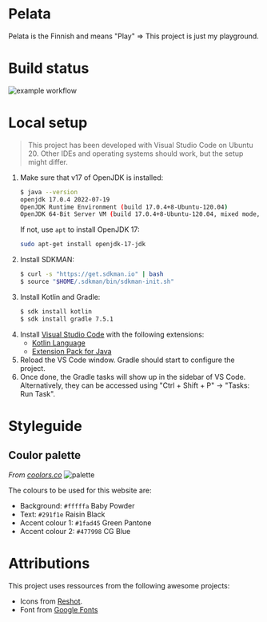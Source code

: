 # Pelata

Pelata is the Finnish and means "Play" => This project is just my playground.


# Build status

![example workflow](https://github.com/stby4/pelata-pace/actions/workflows/gradle.yml/badge.svg)


# Local setup

> This project has been developed with Visual Studio Code on Ubuntu 20. Other IDEs and operating systems should work, but the setup might differ.

1. Make sure that v17 of OpenJDK is installed:
   ```bash
   $ java --version
   openjdk 17.0.4 2022-07-19
   OpenJDK Runtime Environment (build 17.0.4+8-Ubuntu-120.04)
   OpenJDK 64-Bit Server VM (build 17.0.4+8-Ubuntu-120.04, mixed mode, sharing)
   ```
   If not, use `apt` to install OpenJDK 17:
   ```bash
   sudo apt-get install openjdk-17-jdk
   ```
1. Install SDKMAN:
   ```bash
   $ curl -s "https://get.sdkman.io" | bash
   $ source "$HOME/.sdkman/bin/sdkman-init.sh"
   ```
1. Install Kotlin and Gradle:
   ```bash
   $ sdk install kotlin
   $ sdk install gradle 7.5.1
   ```
1. Install [Visual Studio Code](https://code.visualstudio.com/) with the following extensions:
   - [Kotlin Language](https://marketplace.visualstudio.com/items?itemName=mathiasfrohlich.Kotlin)
   - [Extension Pack for Java](https://marketplace.visualstudio.com/items?itemName=vscjava.vscode-java-pack)
1. Reload the VS Code window. Gradle should start to configure the project.
1. Once done, the Gradle tasks will show up in the sidebar of VS Code. Alternatively, they can be accessed using "Ctrl + Shift + P" -> "Tasks: Run Task".


# Styleguide

## Coulor palette

_From [coolors.co](https://coolors.co/1fad45-477998-291f1e-fffffa)_
![palette](https://user-images.githubusercontent.com/4112178/185063660-15405f4a-8d3b-4b34-84af-05962932f6ba.svg)

The colours to be used for this website are:
- Background: `#fffffa` Baby Powder
- Text: `#291f1e` Raisin Black
- Accent colour 1: `#1fad45` Green Pantone
- Accent colour 2: `#477998` CG Blue

# Attributions

This project uses ressources from the following awesome projects:
- Icons from [Reshot](https://www.reshot.com/).
- Font from [Google Fonts](https://fonts.google.com/specimen/Carter+One?category=Sans+Serif,Display&preview.text=Pelata&preview.text_type=custom)
